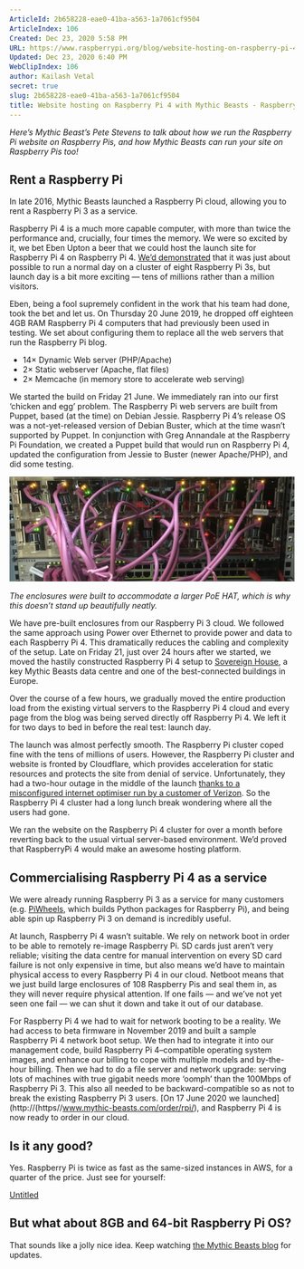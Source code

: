 ```yaml
---
ArticleId: 2b658228-eae0-41ba-a563-1a7061cf9504
ArticleIndex: 106
Created: Dec 23, 2020 5:58 PM
URL: https://www.raspberrypi.org/blog/website-hosting-on-raspberry-pi-4-with-mythic-beasts/
Updated: Dec 23, 2020 6:40 PM
WebClipIndex: 106
author: Kailash Vetal
secret: true
slug: 2b658228-eae0-41ba-a563-1a7061cf9504
title: Website hosting on Raspberry Pi 4 with Mythic Beasts - Raspberry Pi
---
```

*Here’s Mythic Beast’s Pete Stevens to talk about how we run the Raspberry Pi website on Raspberry Pis, and how Mythic Beasts can run your site on Raspberry Pis too!*

## Rent a Raspberry Pi

In late 2016, Mythic Beasts launched a Raspberry Pi cloud, allowing you to rent a Raspberry Pi 3 as a service.

Raspberry Pi 4 is a much more capable computer, with more than twice the performance and, crucially, four times the memory. We were so excited by it, we bet Eben Upton a beer that we could host the launch site for Raspberry Pi 4 on Raspberry Pi 4. [We’d demonstrated](https://www.raspberrypi.org/blog/the-little-computer-that-could/) that it was just about possible to run a normal day on a cluster of eight Raspberry Pi 3s, but launch day is a bit more exciting — tens of millions rather than a million visitors.

Eben, being a fool supremely confident in the work that his team had done, took the bet and let us. On Thursday 20 June 2019, he dropped off eighteen 4GB RAM Raspberry Pi 4 computers that had previously been used in testing. We set about configuring them to replace all the web servers that run the Raspberry Pi blog.

- 14× Dynamic Web server (PHP/Apache)
- 2× Static webserver (Apache, flat files)
- 2× Memcache (in memory store to accelerate web serving)

We started the build on Friday 21 June. We immediately ran into our first ‘chicken and egg’ problem. The Raspberry Pi web servers are built from Puppet, based (at the time) on Debian Jessie. Raspberry Pi 4’s release OS was a not-yet-released version of Debian Buster, which at the time wasn’t supported by Puppet. In conjunction with Greg Annandale at the Raspberry Pi Foundation, we created a Puppet build that would run on Raspberry Pi 4, updated the configuration from Jessie to Buster (newer Apache/PHP), and did some testing.

![106%20551baf5cb0fc409d8581a4ca61c773e0/mythic.png](106%20551baf5cb0fc409d8581a4ca61c773e0/mythic.png)

*The enclosures were built to accommodate a larger PoE HAT, which is why this doesn’t stand up beautifully neatly.*

We have pre-built enclosures from our Raspberry Pi 3 cloud. We followed the same approach using Power over Ethernet to provide power and data to each Raspberry Pi 4. This dramatically reduces the cabling and complexity of the setup. Late on Friday 21, just over 24 hours after we started, we moved the hastily constructed Raspberry Pi 4 setup to [Sovereign House](https://www.digitalrealty.co.uk/data-centers/london/sovereign-house-227-marsh-wall-london), a key Mythic Beasts data centre and one of the best-connected buildings in Europe.

Over the course of a few hours, we gradually moved the entire production load from the existing virtual servers to the Raspberry Pi 4 cloud and every page from the blog was being served directly off Raspberry Pi 4. We left it for two days to bed in before the real test: launch day.

The launch was almost perfectly smooth. The Raspberry Pi cluster coped fine with the tens of millions of users. However, the Raspberry Pi cluster and website is fronted by Cloudflare, which provides acceleration for static resources and protects the site from denial of service. Unfortunately, they had a two-hour outage in the middle of the launch [thanks to a misconfigured internet optimiser run by a customer of Verizon](https://www.cloudflarestatus.com/incidents/46z55mdhg0t5). So the Raspberry Pi 4 cluster had a long lunch break wondering where all the users had gone.

We ran the website on the Raspberry Pi 4 cluster for over a month before reverting back to the usual virtual server-based environment. We’d proved that RaspberryPi 4 would make an awesome hosting platform.

## **Commercialising Raspberry Pi 4 as a service**

We were already running Raspberry Pi 3 as a service for many customers (e.g. [PiWheels](https://www.piwheels.org/), which builds Python packages for Raspberry Pi), and being able spin up Raspberry Pi 3 on demand is incredibly useful.

At launch, Raspberry Pi 4 wasn’t suitable. We rely on network boot in order to be able to remotely re-image Raspberry Pi. SD cards just aren’t very reliable; visiting the data centre for manual intervention on every SD card failure is not only expensive in time, but also means we’d have to maintain physical access to every Raspberry Pi 4 in our cloud. Netboot means that we just build large enclosures of 108 Raspberry Pis and seal them in, as they will never require physical attention. If one fails — and we’ve not yet seen one fail — we can shut it down and take it out of our database.

For Raspberry Pi 4 we had to wait for network booting to be a reality. We had access to beta firmware in November 2019 and built a sample Raspberry Pi 4 network boot setup. We then had to integrate it into our management code, build Raspberry Pi 4–compatible operating system images, and enhance our billing to cope with multiple models and by-the-hour billing. Then we had to do a file server and network upgrade: serving lots of machines with true gigabit needs more ‘oomph’ than the 100Mbps of Raspberry Pi 3. This also all needed to be backward-compatible so as not to break the existing Raspberry Pi 3 users. [On 17 June 2020 we launched](http://(https//www.mythic-beasts.com/order/rpi/), and Raspberry Pi 4 is now ready to order in our cloud.

## **Is it any good?**

Yes. Raspberry Pi is twice as fast as the same-sized instances in AWS, for a quarter of the price. Just see for yourself:

[Untitled](106%20551baf5cb0fc409d8581a4ca61c773e0/Untitled%20Database%201eb1c0133a0f458c9b22d6a86b0e18b2.csv)

## **But what about 8GB and 64-bit Raspberry Pi OS?**

That sounds like a jolly nice idea. Keep watching [the Mythic Beasts blog](https://www.mythic-beasts.com/blog) for updates.

